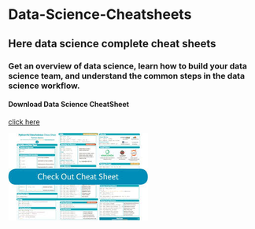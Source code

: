 # Data-Science-Cheatsheets
## Here data science complete cheat sheets
### Get an overview of data science, learn how to build your data science team, and understand the common steps in the data science workflow.
#### Download Data Science CheatSheet 
[click here](https://drive.google.com/uc?id=1Zh_TIh4SQ81F6UsoDs-dgoL1N15FA9SE&export=download)

<img src='https://github.com/taruntiwarihp/raw_images/blob/master/cheatsheets.jpg'>
